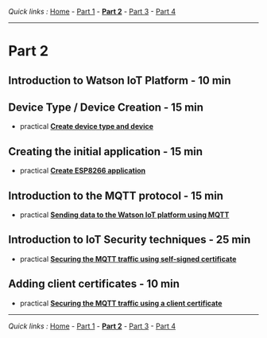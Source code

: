 *Quick links :*
[Home](/README.md) - [Part 1](/part1/README.md) - [**Part 2**](/part2/README.md) - [Part 3](/part3/README.md) - [Part 4](/part4/README.md)
***

# Part 2

## Introduction to Watson IoT Platform - 10 min

## Device Type / Device Creation - 15 min

- practical [**Create device type and device**](/part2/DEVICE.md)

## Creating the initial application - 15 min

- practical [**Create ESP8266 application**](/part2/APP.md)

## Introduction to the MQTT protocol - 15 min

- practical [**Sending data to the Watson IoT platform using MQTT**](/part2/MQTT.md)

## Introduction to IoT Security techniques - 25 min

- practical [**Securing the MQTT traffic using self-signed certificate**](/part2/CERT1.md)

## Adding client certificates - 10 min

- practical [**Securing the MQTT traffic using a client certificate**](/part2/CERT2.md)

***
*Quick links :*
[Home](/README.md) - [Part 1](/part1/README.md) - [**Part 2**](/part2/README.md) - [Part 3](/part3/README.md) - [Part 4](/part4/README.md)
